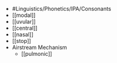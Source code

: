 - #Linguistics/Phonetics/IPA/Consonants
- [[modal]]
- [[uvular]]
- [[central]]
- [[nasal]]
- [[stop]]
- Airstream Mechanism
	- [[pulmonic]]